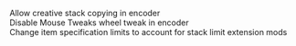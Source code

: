 Allow creative stack copying in encoder  
Disable Mouse Tweaks wheel tweak in encoder  
Change item specification limits to account for stack limit extension mods  
